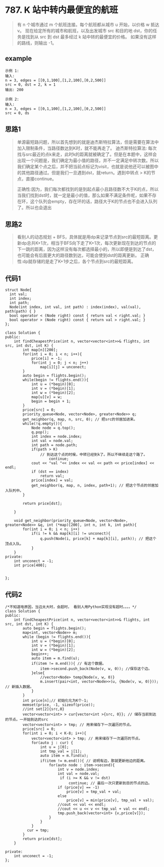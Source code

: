 # 787. K 站中转内最便宜的航班
> 有 n 个城市通过 m 个航班连接。每个航班都从城市 u 开始，以价格 w 抵达 v。
现在给定所有的城市和航班，以及出发城市 src 和目的地 dst，你的任务是找到从 src 到 dst 最多经过 k 站中转的最便宜的价格。 如果没有这样的路线，则输出 -1。

## example
```
示例 1:
输入: 
n = 3, edges = [[0,1,100],[1,2,100],[0,2,500]]
src = 0, dst = 2, k = 1
输出: 200

示例 2:
输入: 
n = 3, edges = [[0,1,100],[1,2,100],[0,2,500]]
src = 0, ds
```
## 思路1
> 单源最短路问题，所以首先想到的就是迪杰斯特拉算法，但是需要在算法中加入限制条件，当路径数达到K时，就不能再走了。
> 迪杰斯特拉算法: 每次找与src最近的点k来走，此时k的距离就被确定了。但是在本题中，这样会出现一个问题是，我们确定为最小值的路径，并不一定满足中转次数。所以我们确定某个点之后，并不把当前点标记为visit，也就是说他还可以被图中的其他路径通过。但是我们一旦遇到dst，就return。遇到中转点 > K的节点，直接continue。
> 
> 正确性:因为，我们每次都找到的是到起点最小且路径数不大于K的点，所以当我们找到dst时，就一定是最小的值，那么如果不满足条件呢，如果不存在环，这个队列会empty，存在环的话，路径大于K的节点也不会进入队列了。所以也会退出

## 思路2
> 看别人的动态规划 + BFS，具体就是用dp来记录节点到src的最短距离。更新dp总共K+1次，相当于BFS向下走了K+1次，每次更新现在到达的节点的下一跳的距离，因为这样没有每次都选择最小的，所以即便是到达了dst， 也可能会有后面更大的路径数到达，可能会使到dst的距离更新。
> 正确性:dp就存储的是走了K+1步之后，各个节点到src的最短距离。

## 代码1
```
struct Node{
  int val;
  int index;
  int path;
  Node(int index, int val, int path) : index(index), val(val), path(path) { }
  bool operator < (Node right) const { return val < right.val; }
  bool operator > (Node right) const { return val > right.val; }  
};

class Solution {
public:
    int findCheapestPrice(int n, vector<vector<int>>& flights, int src, int dst, int K) {
        int map[n][200];
        for(int i = 0; i < n; i++){
            price[i] = -1;
            for(int j = 0; j < n; j++)
                map[i][j] = unconect;
        }
        auto begin = flights.begin();
        while(begin != flights.end()){
            int u = (*begin)[0];
            int v = (*begin)[1];
            int w = (*begin)[2];
            map[u][v] = w;
            begin = begin + 1;
        }
        price[src] = 0;
        priority_queue<Node, vector<Node>, greater<Node>> q;
        get_neighbor(q, map, n, src, 0); // 把src的邻居加进来。
        while(!q.empty()){
            Node node = q.top();
            q.pop();
            int index = node.index;
            int val = node.val;
            int path = node.path;
            if(path > K) 
                // 到达这个点的时候，中转已经到k了。所以不继续走这个路了。
                    continue;
            cout << "val "<< index << val << path << price[index] << endl;
            if (dst == index)
                return val;
            price[index] = val;
            get_neighbor(q, map, n, index, path+1); // 把这个节点的邻居加入队列中。
        }
        
        return price[dst];
        
    }
    
    void get_neighbor(priority_queue<Node, vector<Node>, greater<Node>> &q, int (*map)[200], int n, int k, int path){
        for(int i = 0; i < n; i++)
            if(i != k && map[k][i] != unconect){
                q.push(Node(i, price[k] + map[k][i], path)); // 把这个顶点入队。
            }
    }
private:
    int unconect = -1;
    int price[400];

    
};
```
## 代码2

```
/*不知道啥原因，当边太大时，会超时， 看别人用Python实现没有超时。。。。*/
class Solution {
public:
    int findCheapestPrice(int n, vector<vector<int>>& flights, int src, int dst, int K) {
        auto begin = flights.begin();
        map<int, vector<Node>> m;
        while (begin != flights.end()){
            int u = (*begin)[0];
            int v = (*begin)[1];
            int w = (*begin)[2];
            begin++;
            auto item = m.find(u);
            if(item != m.end()){ // 有这个数据。
                item->second.push_back(Node(v, w, 0)); //保存这个边。
            }else{
                //vector<Node> temp{Node(v, w, 0)}
                m.insert(pair<int, vector<Node>>(u, {Node(v, w, 0)})); // 新插入数据。
            }
        }
        int price[n];// 初始化化为K个-1;
        memset(price, -1, sizeof(price));
        //int set[2]{src,0}
        vector<vector<int> > cur{vector<int >{src, 0}}; // 储存当前到达的节点。一开始到达的src
        vector<vector<int> > tmp; // 用来储存下一次遍历的节点。
        price[src] = 0;
        for(int i = 0; i < K-8; i++){
            vector<vector<int> > tmp; // 用来储存下一次遍历的节点。
            for(auto j : cur) {
                int u = j[0];
                int tmp_val = j[1];
                auto item = m.find(u);
                if(item != m.end()){ // 说明有边，那就更新他边的距离。
                    for(auto node : item->second){
                        int v = node.index;
                        int val = node.val;
                         if (i >= K && v != dst)
                             continue; // 最后一次只更新到目的节点的边。
                        if (price[v] == -1)
                            price[v] = tmp_val + val;
                        else
                            price[v] = min(price[v], tmp_val + val);
                        //cout << val << endl;
                        //cout << u << v << tmp_val + val << endl;
                        tmp.push_back(vector<int> {v,price[v]});
                    }
                }
            }
          cur = tmp;  
        }
        return price[dst];
    }
    
private:
    int unconect = -1;
};
```
